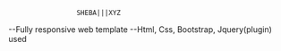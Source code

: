                      SHEBA|||XYZ


--Fully responsive web template
--Html, Css, Bootstrap, Jquery(plugin) used